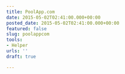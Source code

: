 ```yaml
---
title: PoolApp.com
date: 2015-05-02T02:41:00.000+00:00
posted_date: 2015-05-02T02:41:00.000+00:00
featured: false
slug: poolappcom
tools:
- Helper
urls: ''
draft: true

---
```

